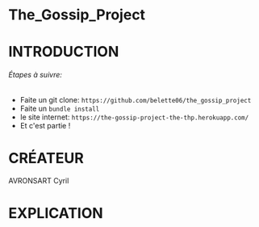# The_Gossip_Project

# INTRODUCTION

###### Étapes à suivre:

* Faite un git clone: `https://github.com/belette06/the_gossip_project`
* Faite un `bundle install`
* le site internet: `https://the-gossip-project-the-thp.herokuapp.com/`
* Et c'est partie !
# CRÉATEUR

AVRONSART Cyril

# EXPLICATION


